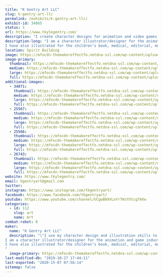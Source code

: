 ```yaml
---
title: "K Gentry Art LLC"
slug: k-gentry-art-llc
permalink: /exhibits/k-gentry-art-llc/
exhibit-id: 34865
status: 1
url: https://www.tkylegentry.com/
description: "I create character designs for animation and video games."
description-long: "I am a character illustrator/designer for the animation and game industry. My passion and my job is to give visual meaning and definition to a written description of any number of characters and creatures. Those designs are used by industry professionals as reference to animate the characters.
I have also illustrated for the children’s book, medical, editorial, music, and print industries.  I create and sell limited edition fine art prints, canvases, character design art books, and original sketches."
location: Spirit Building
image: https://mfocdn-themakereffectfo.netdna-ssl.com/wp-content/uploads/2018/07/OctoDancePartnerweb.jpg
image-primary:
  thumbnail: https://mfocdn-themakereffectfo.netdna-ssl.com/wp-content/uploads/2018/07/OctoDancePartnerweb-150x150.jpg
  medium: https://mfocdn-themakereffectfo.netdna-ssl.com/wp-content/uploads/2018/07/OctoDancePartnerweb-300x240.jpg
  large: https://mfocdn-themakereffectfo.netdna-ssl.com/wp-content/uploads/2018/07/OctoDancePartnerweb.jpg
  full: https://mfocdn-themakereffectfo.netdna-ssl.com/wp-content/uploads/2018/07/OctoDancePartnerweb.jpg
additional-images:
  - 34871:
    thumbnail: https://mfocdn-themakereffectfo.netdna-ssl.com/wp-content/uploads/2019/07/3E6AB24F-B173-4FE9-A7AD-B6A110CB56F6-150x150.jpeg
    medium: https://mfocdn-themakereffectfo.netdna-ssl.com/wp-content/uploads/2019/07/3E6AB24F-B173-4FE9-A7AD-B6A110CB56F6-214x300.jpeg
    large: https://mfocdn-themakereffectfo.netdna-ssl.com/wp-content/uploads/2019/07/3E6AB24F-B173-4FE9-A7AD-B6A110CB56F6-731x1024.jpeg
    full: https://mfocdn-themakereffectfo.netdna-ssl.com/wp-content/uploads/2019/07/3E6AB24F-B173-4FE9-A7AD-B6A110CB56F6.jpeg
  - 25567:
    thumbnail: https://mfocdn-themakereffectfo.netdna-ssl.com/wp-content/uploads/2018/07/1FirgintheFearfulWebNew-150x150.jpg
    medium: https://mfocdn-themakereffectfo.netdna-ssl.com/wp-content/uploads/2018/07/1FirgintheFearfulWebNew-240x300.jpg
    large: https://mfocdn-themakereffectfo.netdna-ssl.com/wp-content/uploads/2018/07/1FirgintheFearfulWebNew.jpg
    full: https://mfocdn-themakereffectfo.netdna-ssl.com/wp-content/uploads/2018/07/1FirgintheFearfulWebNew.jpg
  - 25566:
    thumbnail: https://mfocdn-themakereffectfo.netdna-ssl.com/wp-content/uploads/2018/07/SnydraMcMorbidlyFinal-150x150.jpg
    medium: https://mfocdn-themakereffectfo.netdna-ssl.com/wp-content/uploads/2018/07/SnydraMcMorbidlyFinal-214x300.jpg
    large: https://mfocdn-themakereffectfo.netdna-ssl.com/wp-content/uploads/2018/07/SnydraMcMorbidlyFinal-731x1024.jpg
    full: https://mfocdn-themakereffectfo.netdna-ssl.com/wp-content/uploads/2018/07/SnydraMcMorbidlyFinal.jpg
  - 26743:
    thumbnail: https://mfocdn-themakereffectfo.netdna-ssl.com/wp-content/uploads/2018/08/MFSpace2-150x150.jpg
    medium: https://mfocdn-themakereffectfo.netdna-ssl.com/wp-content/uploads/2018/08/MFSpace2-300x225.jpg
    large: https://mfocdn-themakereffectfo.netdna-ssl.com/wp-content/uploads/2018/08/MFSpace2-1024x768.jpg
    full: https://mfocdn-themakereffectfo.netdna-ssl.com/wp-content/uploads/2018/08/MFSpace2.jpg
website: https://www.tkylegentry.com/
email: kgentryart@gmail.com
twitter: 
instagram: https://www.instagram.com/tkgentryart/
facebook: https://www.facebook.com/tkgentryart/
youtube: https://www.youtube.com/channel/UCgwB89VLnYrTHzYXtcgTAVw
categories:
  - id: 112
    slug: art
    name: Art
combat-robot: 0
maker:
  name: "K Gentry Art LLC"
  description: "\"I use my character design and illustration skills to bring ideas to life\"
I am a character illustrator/designer for the animation and game industry.  My passion and my job is to give visual meaning and definition to a written description of any number of characters and creatures.  Those designs are used by industry professionals as reference to animate the characters.
I have also illustrated for the children’s book, medical, editorial, music, and print industries. Although my first love is pencil, I completes my character designs and illustrations on a Mac utilizing Industry standard professional software and a Wacom Cintiq 24HD.
"
  image-primary: https://mfocdn-themakereffectfo.netdna-ssl.com/wp-content/uploads/2018/07/KGENLogo-300x225.jpg
last-modified-db: "2019-10-27 17:44:11"
last-exported: "2020-15-07 07:56:14"
sitemap: false
---
```


